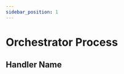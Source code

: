 ```yaml
---
sidebar_position: 1
---
```


# Orchestrator Process
<!-- Process Id here wrapped in ``, leave a placeholder as it is not available at the time of writing -->
<!-- 2 sentence intro -->

<!-- For each of the handlers in the process -->
  ## Handler Name
  <!-- 1 sentence intro -->
  <!-- A markdown table with the columns below. -->
  <!-- | Tag | Type | Required | Description | -->
  <!-- | --------------- | --------------- | --------------- | --------------- | -->
  <!-- The description should have a max of 25 words. 2 sentences max. -->
  <!-- An example ao.send({}) request of that handler in a lua code block -->
